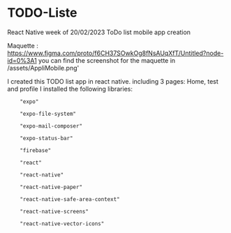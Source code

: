 # TODO-Liste 
React Native week of 20/02/2023
ToDo list mobile app creation 

Maquette : https://www.figma.com/proto/f6CH37SOwkOg8fNsAUqXfT/Untitled?node-id=0%3A1
you can find the screenshot for the maquette in /assets/AppliMobile.png'

I created this TODO list app in react native.
including 3 pages: Home, test and profile
I installed the following libraries:

        "expo"
        
        "expo-file-system"
        
        "expo-mail-composer"
        
        "expo-status-bar"
        
        "firebase"
        
        "react"
        
        "react-native"
        
        "react-native-paper"
        
        "react-native-safe-area-context"
        
        "react-native-screens"
        
        "react-native-vector-icons"
